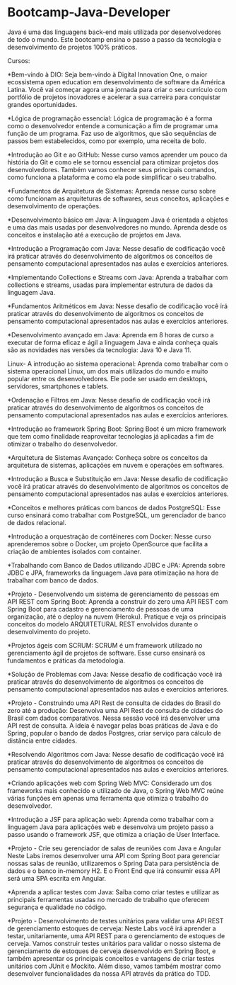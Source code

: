 # Bootcamp-Java-Developer

Java é uma das linguagens back-end mais utilizada por desenvolvedores de todo o mundo. Este bootcamp ensina o passo a passo da tecnologia e desenvolvimento de projetos 100% práticos.

Cursos:

*Bem-vindo à DIO:
Seja bem-vindo à Digital Innovation One, o maior ecossistema open education em desenvolvimento de software da América Latina. Você vai começar agora uma jornada para criar o seu currículo com portfólio de projetos inovadores e acelerar a sua carreira para conquistar grandes oportunidades.


*Lógica de programação essencial:
Lógica de programação é a forma como o desenvolvedor entende a comunicação a fim de programar uma função de um programa. Faz uso de algoritmos, que são sequências de passos bem estabelecidos, como por exemplo, uma receita de bolo.


*Introdução ao Git e ao GitHub:
Nesse curso vamos aprender um pouco da história do Git e como ele se tornou essencial para otimizar projetos dos desenvolvedores. Também vamos conhecer seus principais comandos, como funciona a plataforma e como ela pode simplificar o seu trabalho.


*Fundamentos de Arquitetura de Sistemas:
Aprenda nesse curso sobre como funcionam as arquiteturas de softwares, seus conceitos, aplicações e desenvolvimento de operações.


*Desenvolvimento básico em Java:
A linguagem Java é orientada a objetos e uma das mais usadas por desenvolvedores no mundo. Aprenda desde os conceitos e instalação até a execução de projetos em Java.


*Introdução a Programação com Java:
Nesse desafio de codificação você irá praticar através do desenvolvimento de algoritmos os conceitos de pensamento computacional apresentados nas aulas e exercícios anteriores.


*Implementando Collections e Streams com Java:
Aprenda a trabalhar com collections e streams, usadas para implementar estrutura de dados da linguagem Java.


*Fundamentos Aritméticos em Java:
Nesse desafio de codificação você irá praticar através do desenvolvimento de algoritmos os conceitos de pensamento computacional apresentados nas aulas e exercícios anteriores.


*Desenvolvimento avançado em Java:
Aprenda em 8 horas de curso a executar de forma eficaz e ágil a linguagem Java e ainda conheça quais são as novidades nas versões da tecnologia: Java 10 e Java 11.


Linux- A introdução ao sistema operacional:
Aprenda como trabalhar com o sistema operacional Linux, um dos mais utilizados do mundo e muito popular entre os desenvolvedores. Ele pode ser usado em desktops, servidores, smartphones e tablets.


*Ordenação e Filtros em Java:
Nesse desafio de codificação você irá praticar através do desenvolvimento de algoritmos os conceitos de pensamento computacional apresentados nas aulas e exercícios anteriores.


*Introdução ao framework Spring Boot:
Spring Boot é um micro framework que tem como finalidade reaproveitar tecnologias já aplicadas a fim de otimizar o trabalho do desenvolvedor.


*Arquitetura de Sistemas Avançado:
Conheça sobre os conceitos da arquitetura de sistemas, aplicações em nuvem e operações em softwares.


*Introdução a Busca e Substituição em Java:
Nesse desafio de codificação você irá praticar através do desenvolvimento de algoritmos os conceitos de pensamento computacional apresentados nas aulas e exercícios anteriores.


*Conceitos e melhores práticas com bancos de dados PostgreSQL:
Esse curso ensinará como trabalhar com PostgreSQL, um gerenciador de banco de dados relacional.


*Introdução a orquestração de contêineres com Docker:
Nesse curso aprenderemos sobre o Docker, um projeto OpenSource que facilita a criação de ambientes isolados com container.


*Trabalhando com Banco de Dados utilizando JDBC e JPA:
Aprenda sobre JDBC e JPA, frameworks da linguagem Java para otimização na hora de trabalhar com banco de dados.



*Projeto - Desenvolvendo um sistema de gerenciamento de pessoas em API REST com Spring Boot:
Aprenda a construir do zero uma API REST com Spring Boot para cadastro e gerenciamento de pessoas de uma organização, até o deploy na nuvem (Heroku). Pratique e veja os principais conceitos do modelo ARQUITETURAL REST envolvidos durante o desenvolvimento do projeto.


*Projetos ágeis com SCRUM:
SCRUM é um framework utilizado no gerenciamento ágil de projetos de software. Esse curso ensinará os fundamentos e práticas da metodologia.


*Solução de Problemas com Java:
Nesse desafio de codificação você irá praticar através do desenvolvimento de algoritmos os conceitos de pensamento computacional apresentados nas aulas e exercícios anteriores.


*Projeto - Construindo uma API Rest de consulta de cidades do Brasil do zero até a produção:
Desenvolva uma API Rest de consulta de cidades do Brasil com dados comparativos. Nessa sessão você irá desenvolver uma API rest de consulta. A ideia é navegar pelas boas práticas de Java e do Spring, popular o bando de dados Postgres, criar serviço para cálculo de distância entre cidades.


*Resolvendo Algoritmos com Java:
Nesse desafio de codificação você irá praticar através do desenvolvimento de algoritmos os conceitos de pensamento computacional apresentados nas aulas e exercícios anteriores.


*Criando aplicações web com Spring Web MVC:
Considerado um dos frameworks mais conhecido e utilizado de Java, o Spring Web MVC reúne várias funções em apenas uma ferramenta que otimiza o trabalho do desenvolvedor.


*Introdução a JSF para aplicação web:
Aprenda como trabalhar com a linguagem Java para aplicações web e desenvolva um projeto passo a passo usando o framework JSF, que otimiza a criação de User Interface.


*Projeto - Crie seu gerenciador de salas de reuniões com Java e Angular
Neste Labs iremos desenvolver uma API com Spring Boot para gerenciar nossas salas de reunião, utilizaremos o Spring Data para persistência de dados e o banco in-memory H2. E o Front End que irá consumir essa API será uma SPA escrita em Angular.


*Aprenda a aplicar testes com Java:
Saiba como criar testes e utilizar as principais ferramentas usadas no mercado de trabalho que oferecem segurança e qualidade no código.


*Projeto - Desenvolvimento de testes unitários para validar uma API REST de gerenciamento estoques de cerveja:
Neste Labs você irá aprender a testar, unitariamente, uma API REST para o gerenciamento de estoques de cerveja. Vamos construir testes unitários para validar o nosso sistema de gerenciamento de estoques de cerveja desenvolvido em Spring Boot, e também apresentar os principais conceitos e vantagens de criar testes unitários com JUnit e Mockito. Além disso, vamos também mostrar como desenvolver funcionalidades da nossa API através da prática do TDD.
